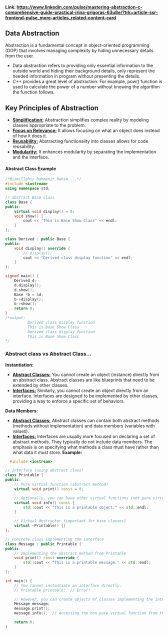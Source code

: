 #### Link: https://www.linkedin.com/pulse/mastering-abstraction-c-comprehensive-guide-practical-irina-grigoras-63u8e/?trk=article-ssr-frontend-pulse_more-articles_related-content-card

## Data Abstraction
Abstraction is a fundamental concept in object-oriented programming (OOP) that involves managing complexity by hiding unnecessary details from the user.
- Data abstraction refers to providing only essential information to the outside world and hiding their background details, only represent the needed information in program without presenting the details.
- C++ provides a great level of abstraction. For example, pow() function is used to calculate the power of a number without knowing the algorithm the function follows.


## Key Principles of Abstraction

- **<ins>Simplification:</ins>** Abstraction simplifies complex reality by modeling classes appropriate to the problem.
- **<ins>Focus on Relevance:</ins>** It allows focusing on what an object does instead of how it does it.
- **<ins>Reusability:</ins>** Abstracting functionality into classes allows for code reusability.
- **<ins>Modularity:</ins>** It enhances modularity by separating the implementation and the interface.

#### Abstract Class Example
```cpp
/*Bismillahir Rahmanir Rahim....*/
#include <iostream>
using namespace std;

// abstract Base class
class Base {
public:
    virtual void display() = 0;
    void show() {
        cout << "This is Base Show Class" << endl;
    }
};

class Derived : public Base {
public:
    void display() override {
        // display();
        cout << "Derived class display function" << endl;
    }
};

signed main() {
    Derived d;
    d.display();
    d.show();
    Base *b = &d;
    b->display();
    b->show();
    return 0;
}
/*output:
          Derived class display function
          This is Base Show Class
          Derived class display function
          This is Base Show Class
*/
```

### Abstract class vs Abstract Class...
**Instantiation:**
- **<ins>Abstract Classes:</ins>** You cannot create an object (instance) directly from an abstract class. Abstract classes are like blueprints that need to be extended by other classes.
- **<ins>Interfaces:</ins>** Similarly, you cannot create an object directly from an interface. Interfaces are designed to be implemented by other classes, providing a way to enforce a specific set of behaviors.

**Data Members:**
- **<ins>Abstract Classes:</ins>** Abstract classes can contain both abstract methods (methods without implementation) and data members (variables with values).
- **<ins>Interfaces:</ins>** Interfaces are usually more focused on declaring a set of abstract methods. They typically do not include data members. The emphasis is on specifying what methods a class must have rather than what data it must store.
**Example:**
```cpp
  #include <iostream>

// Interface (using abstract class)
class Printable {
public:
    // Pure virtual function (abstract method)
    virtual void print() const = 0;

    // Optionally, you can have other virtual functions (not pure virtual) or constants.
    virtual void info() const {
        std::cout << "This is a printable object." << std::endl;
    }

    // Virtual destructor (important for base classes)
    virtual ~Printable() {}
};

// Concrete class implementing the interface
class Message : public Printable {
public:
    // Implementing the abstract method from Printable
    void print() const override {
        std::cout << "This is a printable message." << std::endl;
    }
};

int main() {
    // You cannot instantiate an interface directly.
    // Printable printable;  // Error!

    // However, you can create objects of classes implementing the interface.
    Message message;
    message.print();
    message.info();  // Accessing the non-pure virtual function from the interface.

    return 0;
}
```
